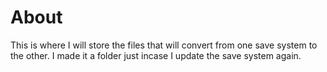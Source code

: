 # About
This is where I will store the files that will convert from one save system to the other. I made it a folder just incase I update the save system again.